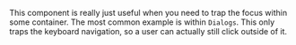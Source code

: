 This component is really just useful when you need to trap the focus within some
container. The most common example is within `Dialogs`. This only traps the
keyboard navigation, so a user can actually still click outside of it.
